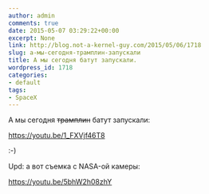 ```yaml
---
author: admin
comments: true
date: 2015-05-07 03:29:22+00:00
excerpt: None
link: http://blog.not-a-kernel-guy.com/2015/05/06/1718
slug: а-мы-сегодня-трамплин-запускали
title: А мы сегодня батут запускали.
wordpress_id: 1718
categories:
- default
tags:
- SpaceX
---
```


А мы сегодня <del>трамплин</del> батут запускали:

https://youtu.be/1_FXVjf46T8

:-)

Upd: а вот съемка с NASA-ой камеры:

https://youtu.be/5bhW2h08zhY
